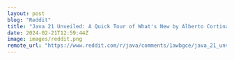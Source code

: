 ```yaml
---
layout: post
blog: "Reddit"
title: "Java 21 Unveiled: A Quick Tour of What's New by Alberto Cortina Eduarte (15 minutes) @ VoxxedDays CERN"
date: 2024-02-21T12:59:44Z
image: images/reddit.png
remote_url: "https://www.reddit.com/r/java/comments/1awbgce/java_21_unveiled_a_quick_tour_of_whats_new_by/"
---
```

